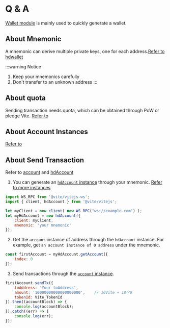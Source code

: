 # Q & A

[Wallet module](./wallet) is mainly used to quickly generate a wallet.

## About Mnemonic

A mnemonic can derive multiple private keys, one for each address.[Refer to hdwallet](/tutorial/wallet/hdwallet.md)

:::warning Notice
1. Keep your mnemonics carefully
2. Don't transfer to an unknown address
:::

## About quota

Sending transaction needs quota, which can be obtained through PoW or pledge Vite. [Refer to](/tutorial/rule/quota)

## About Account Instances

[Refer to](./wallet)

## About Send Transaction
Refer to [account](./account) and [hdAccount](./hdAccount)

1. You can generate an [`hdAccount` instance](./hdAccount) through your mnemonic. [Refer to more instances](./wallet)

```javascript
import WS_RPC from '@vite/vitejs-ws';
import { client, hdAccount } from '@vite/vitejs';

let myClient = new client( new WS_RPC("ws://example.com") );
let myHdAccount = new hdAccount({ 
    client: myClient,
    mnemonic: 'your mnemonic'
});
```

2. Get the `account` instance of address through the `hdAccount` instance. For example, get `an account instance of 0'address` under the mnemonic.

```javascript
const firstAccount = myHdAccount.getAccount({
    index: 0
});
```

3. Send transactions through the [`account` instance](./account).

```javascript
firstAccount.sendTx({
    toAddress: 'Your toAddress',
    amount: '10000000000000000000',    // 10Vite + 18个0
    tokenId: Vite_TokenId
}).then((accountBlock) => {
    console.log(accountBlock);
}).catch((err) => {
    console.log(err);
});
```
